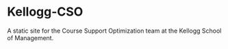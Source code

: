 # Kellogg-CSO
A static site for the Course Support Optimization team at the Kellogg School of Management. 
